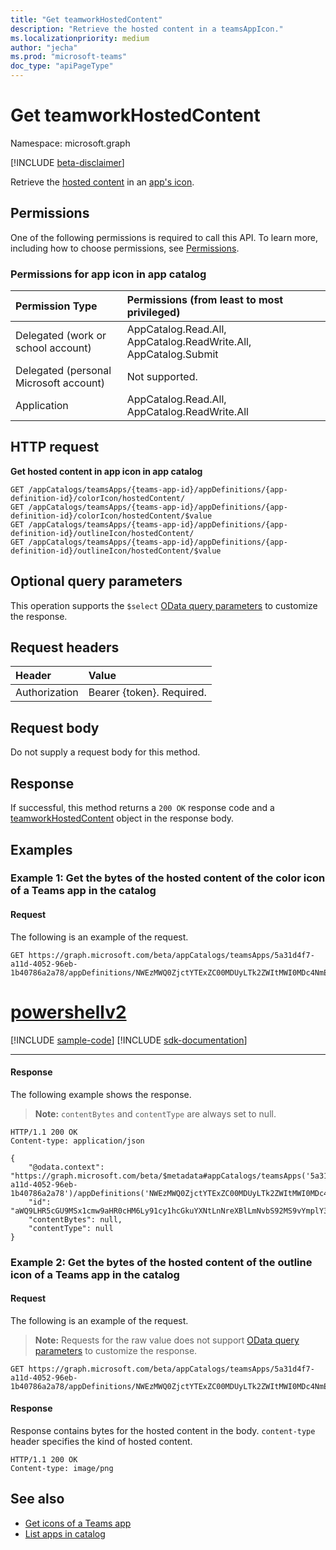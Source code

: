 ```yaml
---
title: "Get teamworkHostedContent"
description: "Retrieve the hosted content in a teamsAppIcon."
ms.localizationpriority: medium
author: "jecha"
ms.prod: "microsoft-teams"
doc_type: "apiPageType"
---
```


# Get teamworkHostedContent

Namespace: microsoft.graph

[!INCLUDE [beta-disclaimer](../../includes/beta-disclaimer.md)]

Retrieve the [hosted content](../resources/teamworkhostedcontent.md) in an [app's icon](../resources/teamsappicon.md).

## Permissions

One of the following permissions is required to call this API. To learn more, including how to choose permissions, see [Permissions](/graph/permissions-reference).

### Permissions for app icon in app catalog
| Permission Type                        | Permissions (from least to most privileged)                      |
| :------------------------------------- | :--------------------------------------------------------------- |
| Delegated (work or school account)     | AppCatalog.Read.All, AppCatalog.ReadWrite.All, AppCatalog.Submit |
| Delegated (personal Microsoft account) | Not supported.                                                   |
| Application                            | AppCatalog.Read.All, AppCatalog.ReadWrite.All                    |

## HTTP request

**Get hosted content in app icon in app catalog**

<!-- { "blockType": "ignored" } -->
```http
GET /appCatalogs/teamsApps/{teams-app-id}/appDefinitions/{app-definition-id}/colorIcon/hostedContent/
GET /appCatalogs/teamsApps/{teams-app-id}/appDefinitions/{app-definition-id}/colorIcon/hostedContent/$value
GET /appCatalogs/teamsApps/{teams-app-id}/appDefinitions/{app-definition-id}/outlineIcon/hostedContent/
GET /appCatalogs/teamsApps/{teams-app-id}/appDefinitions/{app-definition-id}/outlineIcon/hostedContent/$value
```

## Optional query parameters

This operation supports the `$select` [OData query parameters](/graph/query-parameters) to customize the response.

## Request headers

| Header           | Value                      |
| :--------------- | :------------------------- |
| Authorization    | Bearer {token}. Required.  |

## Request body

Do not supply a request body for this method.

## Response

If successful, this method returns a `200 OK` response code and a [teamworkHostedContent](../resources/teamworkhostedcontent.md) object in the response body.

## Examples

### Example 1: Get the bytes of the hosted content of the color icon of a Teams app in the catalog

#### Request

The following is an example of the request.


<!-- {
  "blockType": "request",
  "name": "teamsappicon_get_hostedcontent_coloricon_value",
  "sampleKeys": ["5a31d4f7-a11d-4052-96eb-1b40786a2a78", "NWEzMWQ0ZjctYTExZC00MDUyLTk2ZWItMWI0MDc4NmEyYTc4IyM2LjAuNSMjUHVibGlzaGVk"]
}-->
```msgraph-interactive
GET https://graph.microsoft.com/beta/appCatalogs/teamsApps/5a31d4f7-a11d-4052-96eb-1b40786a2a78/appDefinitions/NWEzMWQ0ZjctYTExZC00MDUyLTk2ZWItMWI0MDc4NmEyYTc4IyM2LjAuNSMjUHVibGlzaGVk/colorIcon/hostedContent/
```

# [powershellv2](#tab/powershellv2)
[!INCLUDE [sample-code](../includes/snippets/powershellv2/teamsappicon-get-hostedcontent-coloricon-value-powershellv2-snippets.md)]
[!INCLUDE [sdk-documentation](../includes/snippets/snippets-sdk-documentation-link.md)]

---

#### Response


The following example shows the response.

> **Note:** `contentBytes` and `contentType` are always set to null.
<!-- {
  "blockType": "response",
  "truncated": true,
  "@odata.type": "microsoft.graph.teamworkHostedContent"
} -->
```http
HTTP/1.1 200 OK
Content-type: application/json

{
    "@odata.context": "https://graph.microsoft.com/beta/$metadata#appCatalogs/teamsApps('5a31d4f7-a11d-4052-96eb-1b40786a2a78')/appDefinitions('NWEzMWQ0ZjctYTExZC00MDUyLTk2ZWItMWI0MDc4NmEyYTc4IyM2LjAuNSMjUHVibGlzaGVk')/colorIcon/hostedContent/$entity",
    "id": "aWQ9LHR5cGU9MSx1cmw9aHR0cHM6Ly91cy1hcGkuYXNtLnNreXBlLmNvbS92MS9vYmplY3RzLzAtd3VzLWQ0LWQwOGVkNTQ2MjQ2MTliNTc4OGIwMWUzODNlMWVjYzU3L3ZpZXdzL2ltZ3BzaF9mdWxsc2l6ZQ==",
    "contentBytes": null,
    "contentType": null
}
```

### Example 2: Get the bytes of the hosted content of the outline icon of a Teams app in the catalog

#### Request

The following is an example of the request.

> **Note:** Requests for the raw value does not support [OData query parameters](/graph/query-parameters) to customize the response.


<!-- {
  "blockType": "request",
  "name": "teamsappicon_get_hostedcontentbytes_outlineicon_value",
  "sampleKeys": ["5a31d4f7-a11d-4052-96eb-1b40786a2a78", "NWEzMWQ0ZjctYTExZC00MDUyLTk2ZWItMWI0MDc4NmEyYTc4IyM2LjAuNSMjUHVibGlzaGVk"]
}-->
```msgraph-interactive
GET https://graph.microsoft.com/beta/appCatalogs/teamsApps/5a31d4f7-a11d-4052-96eb-1b40786a2a78/appDefinitions/NWEzMWQ0ZjctYTExZC00MDUyLTk2ZWItMWI0MDc4NmEyYTc4IyM2LjAuNSMjUHVibGlzaGVk/outlineIcon/hostedContent/$value
```
#### Response


Response contains bytes for the hosted content in the body. `content-type` header specifies the kind of hosted content.

<!-- {
  "blockType": "response"
} -->
```http
HTTP/1.1 200 OK
Content-type: image/png
```

## See also

- [Get icons of a Teams app](teamsappicon-get.md)
- [List apps in catalog](appcatalogs-list-teamsapps.md)
